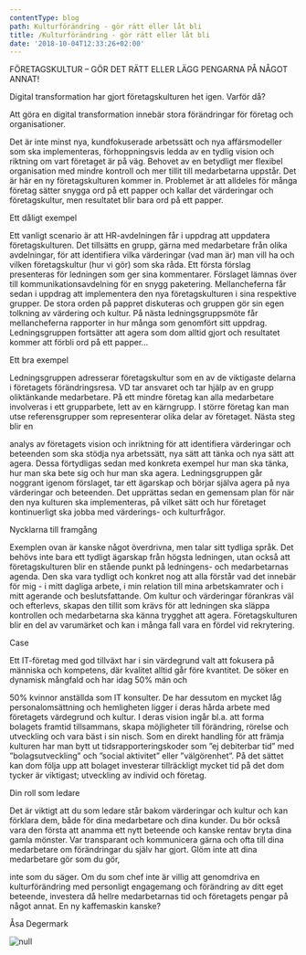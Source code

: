 ```yaml
---
contentType: blog
path: Kulturförändring - gör rätt eller låt bli
title: /Kulturförändring - gör rätt eller låt bli
date: '2018-10-04T12:33:26+02:00'
---
```

FÖRETAGSKULTUR – GÖR DET RÄTT ELLER LÄGG PENGARNA PÅ NÅGOT ANNAT!

Digital transformation har gjort företagskulturen het igen. Varför då?

Att göra en digital transformation innebär stora förändringar för företag och organisationer. 

Det är inte minst nya, kundfokuserade arbetssätt och nya affärsmodeller som ska implementeras, förhoppningsvis ledda av en tydlig vision och riktning om vart företaget är på väg.  Behovet av en betydligt mer flexibel organisation med mindre kontroll och mer tillit till medarbetarna uppstår. Det är här en ny företagskulturen kommer in. Problemet är att alldeles för många företag sätter snygga ord på ett papper och kallar det värderingar och företagskultur, men resultatet blir bara ord på ett papper.  

Ett dåligt exempel

Ett vanligt scenario är att HR-avdelningen får i uppdrag att uppdatera företagskulturen. Det tillsätts en grupp, gärna med medarbetare från olika avdelningar, för att identifiera vilka värderingar (vad man är) man vill ha och vilken företagskultur (hur vi gör) som ska råda. Ett första förslag presenteras för ledningen som ger sina kommentarer. Förslaget lämnas över till kommunikationsavdelning för en snygg paketering. Mellancheferna får sedan i uppdrag att implementera den nya företagskulturen i sina respektive grupper. De stora orden på pappret diskuteras och gruppen gör sin egen tolkning av värdering och kultur. På nästa ledningsgruppsmöte får mellancheferna rapporter in hur många som genomfört sitt uppdrag. Ledningsgruppen fortsätter att agera som dom alltid gjort och resultatet kommer att förbli ord på ett papper... 

Ett bra exempel

Ledningsgruppen adresserar företagskultur som en av de viktigaste delarna i företagets förändringsresa. VD tar ansvaret och tar hjälp av en grupp oliktänkande medarbetare. På ett mindre företag kan alla medarbetare involveras i ett grupparbete, lett av en kärngrupp. I större företag kan man utse referensgrupper som representerar olika delar av företaget. Nästa steg blir en 

analys av företagets vision och inriktning för att identifiera värderingar och beteenden som ska stödja nya arbetssätt, nya sätt att tänka och nya sätt att agera. Dessa förtydligas sedan med konkreta exempel hur man ska tänka, hur man ska bete sig och hur man ska agera. Ledningsgruppen går noggrant igenom förslaget, tar ett ägarskap och börjar själva agera på nya värderingar och beteenden. Det upprättas sedan en gemensam plan för när den nya kulturen ska implementeras, på vilket sätt och hur företaget kontinuerligt ska jobba med värderings- och kulturfrågor.   

Nycklarna till framgång

Exemplen ovan är kanske något överdrivna, men talar sitt tydliga språk. Det behövs inte bara ett tydligt ägarskap från högsta ledningen, utan också att företagskulturen blir en stående punkt på ledningens- och medarbetarnas agenda. Den ska vara tydligt och konkret nog att alla förstår vad det innebär för mig - i mitt dagliga arbete, i min relation till mina arbetskamrater och i mitt agerande och beslutsfattande. Om kultur och värderingar förankras väl och efterlevs, skapas den tillit som krävs för att ledningen ska släppa kontrollen och medarbetarna ska känna trygghet att agera.  Företagskulturen blir en del av varumärket och kan i många fall vara en fördel vid rekrytering.  

Case

Ett IT-företag med god tillväxt har i sin värdegrund valt att fokusera på människa och kompetens, där kvalitet alltid går före kvantitet. De söker en dynamisk mångfald och har idag 50% män och 

50% kvinnor anställda som IT konsulter. De har dessutom en mycket låg personalomsättning och hemligheten ligger i deras hårda arbete med företagets värdegrund och kultur. I deras vision ingår bl.a. att forma bolagets framtid tillsammans, skapa möjligheter till förändring, rörelse och utveckling och vara bäst i sin nisch. Som en direkt handling för att främja kulturen har man bytt ut tidsrapporteringskoder som ”ej debiterbar tid” med ”bolagsutveckling” och ”social aktivitet” eller ”välgörenhet”. På det sättet kan dom följa upp att bolaget investerar tillräckligt mycket tid på det dom tycker är viktigast; utveckling av individ och företag. 

Din roll som ledare

Det är viktigt att du som ledare står bakom värderingar och kultur och kan förklara dem, både för dina medarbetare och dina kunder. Du bör också vara den första att anamma ett nytt beteende och kanske rentav bryta dina gamla mönster. Var transparant och kommunicera gärna och ofta till dina medarbetare om förändringar du själv har gjort. Glöm inte att dina medarbetare gör som du gör, 

inte som du säger. Om du som chef inte är villig att genomdriva en kulturförändring med personligt engagemang och förändring av ditt eget beteende, investera då hellre medarbetarnas tid och företagets pengar på något annat. En ny kaffemaskin kanske? 

Åsa Degermark 

![null](/files/vägvisare-g-vare.jpg)
